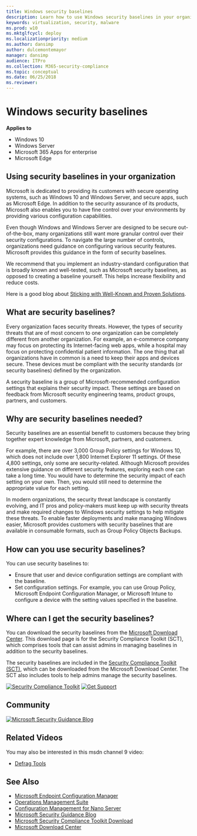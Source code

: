 ```yaml
---
title: Windows security baselines
description: Learn how to use Windows security baselines in your organization. Specific to Windows 10, Windows Server, and Microsoft 365 Apps for enterprise.
keywords: virtualization, security, malware
ms.prod: w10
ms.mktglfcycl: deploy
ms.localizationpriority: medium
ms.author: dansimp
author: dulcemontemayor
manager: dansimp
audience: ITPro
ms.collection: M365-security-compliance
ms.topic: conceptual
ms.date: 06/25/2018
ms.reviewer:
---
```


# Windows security baselines

**Applies to**

-   Windows 10
-   Windows Server
-   Microsoft 365 Apps for enterprise
-   Microsoft Edge

## Using security baselines in your organization

Microsoft is dedicated to providing its customers with secure operating systems, such as Windows 10 and Windows Server, and secure apps, such as Microsoft Edge. In addition to the security assurance of its products, Microsoft also enables you to have fine control over your environments by providing various configuration capabilities.

Even though Windows and Windows Server are designed to be secure out-of-the-box, many organizations still want more granular control over their security configurations. To navigate the large number of controls, organizations need guidance on configuring various security features. Microsoft provides this guidance in the form of security baselines.

We recommend that you implement an industry-standard configuration that is broadly known and well-tested, such as Microsoft security baselines, as opposed to creating a baseline yourself. This helps increase flexibility and reduce costs.

Here is a good blog about [Sticking with Well-Known and Proven Solutions](https://blogs.technet.microsoft.com/fdcc/2010/10/06/sticking-with-well-known-and-proven-solutions/).

## What are security baselines?

Every organization faces security threats. However, the types of security threats that are of most concern to one organization can be completely different from another organization. For example, an e-commerce company may focus on protecting its Internet-facing web apps, while a hospital may focus on protecting confidential patient information. The one thing that all organizations have in common is a need to keep their apps and devices secure. These devices must be compliant with the security standards (or security baselines) defined by the organization.

A security baseline is a group of Microsoft-recommended configuration settings that explains their security impact. These settings are based on feedback from Microsoft security engineering teams, product groups, partners, and customers.

## Why are security baselines needed?

Security baselines are an essential benefit to customers because they bring together expert knowledge from Microsoft, partners, and customers.

For example, there are over 3,000 Group Policy settings for Windows 10, which does not include over 1,800 Internet Explorer 11 settings. Of these 4,800 settings, only some are security-related. Although Microsoft provides extensive guidance on different security features, exploring each one can take a long time. You would have to determine the security impact of each setting on your own. Then, you would still need to determine  the appropriate value for each setting.

In modern organizations, the security threat landscape is constantly evolving, and IT pros and policy-makers must keep up with security threats and make required changes to Windows security settings to help mitigate these threats. To enable faster deployments and make managing Windows easier, Microsoft provides customers with security baselines that are available in consumable formats, such as Group Policy Objects Backups.

## How can you use security baselines?

You can use security baselines to:
-   Ensure that user and device configuration settings are compliant with the baseline.
-   Set configuration settings. For example, you can use Group Policy, Microsoft Endpoint Configuration Manager, or Microsoft Intune to configure a device with the setting values specified in the baseline.

## Where can I get the security baselines?

You can download the security baselines from the [Microsoft Download Center](https://www.microsoft.com/download/details.aspx?id=55319). This download page is for the Security Compliance Toolkit (SCT), which comprises tools that can assist admins in managing  baselines in addition to the security baselines.

The security baselines are included in the [Security Compliance Toolkit (SCT)](security-compliance-toolkit-10.md), which can be downloaded from the Microsoft Download Center. The SCT also includes tools to help admins manage the security baselines.

[![Security Compliance Toolkit](images/security-compliance-toolkit-1.png)](security-compliance-toolkit-10.md)
[![Get Support](images/get-support.png)](get-support-for-security-baselines.md)

## Community

[![Microsoft Security Guidance Blog](images/community.png)](https://techcommunity.microsoft.com/t5/microsoft-security-baselines/bd-p/Security-Baselines)

## Related Videos

You may also be interested in this msdn channel 9 video:
-   [Defrag Tools](https://channel9.msdn.com/Shows/Defrag-Tools/Defrag-Tools-174-Security-Baseline-Policy-Analyzer-and-LGPO)

## See Also

- [Microsoft Endpoint Configuration Manager](https://www.microsoft.com/cloud-platform/system-center-configuration-manager)
- [Operations Management Suite](https://www.microsoft.com/cloud-platform/operations-management-suite)
- [Configuration Management for Nano Server](https://docs.microsoft.com/archive/blogs/grouppolicy/configuration-management-on-servers/)
- [Microsoft Security Guidance Blog](https://techcommunity.microsoft.com/t5/microsoft-security-baselines/bg-p/Microsoft-Security-Baselines)
- [Microsoft Security Compliance Toolkit Download](https://www.microsoft.com/download/details.aspx?id=55319)
- [Microsoft Download Center](https://www.microsoft.com/download/details.aspx?id=55319)
